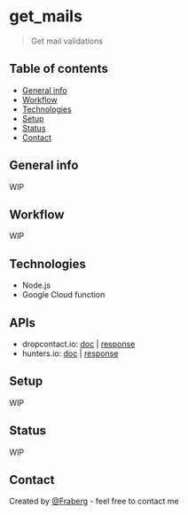 # get_mails
> Get mail validations

## Table of contents
* [General info](#general-info)
* [Workflow](#workflow)
* [Technologies](#technologies)
* [Setup](#setup)
* [Status](#status)
* [Contact](#contact)

## General info
WIP

## Workflow
WIP

## Technologies
* Node.js
* Google Cloud function

## APIs
* dropcontact.io: [doc](https://developer.dropcontact.io/) | [response]()
* hunters.io: [doc](https://hunter.io/api-keys) | [response](https://api.hunter.io/v2/email-verifier?email=patrick@stripe.com&api_key=2045354a4d7e7698f7090f7759a4effe065c1603)

## Setup
WIP

## Status
WIP

## Contact
Created by [@Fraberg](https://github.com/Fraberg/) - feel free to contact me
